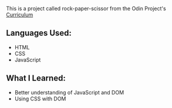 This is a project called rock-paper-scissor from the Odin Project's <a href = "https://www.theodinproject.com/">Curriculum</a>

<h2>Languages Used: </h2>
<ul>
  <li>HTML</li>
  <li>CSS</li>
  <li>JavaScript</li>
</ul>

<h2>What I Learned: </h2>
<ul>
  <li>Better understanding of JavaScript and DOM</li>
  <li>Using CSS with DOM</li>
</ul>

